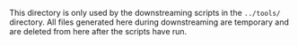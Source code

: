 This directory is only used by the downstreaming scripts in the `../tools/` directory.
All files generated here during downstreaming are temporary and are deleted from here after the scripts have run.
